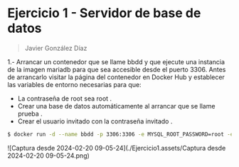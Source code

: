 # Ejercicio 1 - Servidor de base de datos

> Javier González Díaz

1.- Arrancar un contenedor que se llame bbdd y que ejecute una instancia de la imagen mariadb para que sea accesible desde el puerto 3306.
Antes de arrancarlo visitar la página del contenedor en Docker Hub y establecer las variables de entorno necesarias para que:

- La contraseña de root sea root .
-  Crear una base de datos automáticamente al arrancar que se llame prueba .
- Crear el usuario invitado con la contraseña invitado .



```bash
$ docker run -d --name bbdd -p 3306:3306 -e MYSQL_ROOT_PASSWORD=root -e MYSQL_DATABASE=prueba -e MYSQL_USER=invitado -e MYSQL_PASSWORD=invitado mariadb
```

![Captura desde 2024-02-20 09-05-24](./Ejercicio1.assets/Captura desde 2024-02-20 09-05-24.png)
